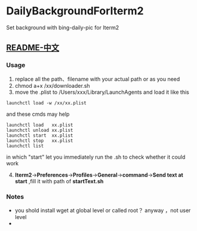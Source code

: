 # DailyBackgroundForIterm2
Set background with bing-daily-pic for Iterm2

[README-中文]()
---

### Usage
1. replace all the path、filename with your actual path or as you need
2. chmod a+x /xx/downloader.sh 
3. move the .plist to /Users/xxx/Library/LaunchAgents and load it like this
```
launchctl load -w /xx/xx.plist
```
  and these cmds may help
```
launchctl load   xx.plist
launchctl unload xx.plist
launchctl start  xx.plist
launchctl stop   xx.plist
launchctl list
```
  in which "start" let you immediately run the .sh to check whether it could work

4. **Iterm2**->**Preferences**->**Profiles**->**General**->**command**->**Send text at start** ,fill it with path of **startText.sh**

### Notes
- you shold install wget at global level or called root？ anyway ，not user level
- 
